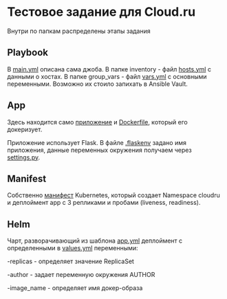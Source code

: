 # Тестовое задание для Cloud.ru

Внутри по папкам распределены этапы задания

## Playbook

В [main.yml](https://github.com/gambrilus/test-cloudru/blob/master/playbook/main.yml) описана сама джоба.
В папке inventory - файл [hosts.yml](https://github.com/gambrilus/test-cloudru/blob/master/playbook/inventory/hosts.yml) с данными о хостах.
В папке group_vars - файл [vars.yml](https://github.com/gambrilus/test-cloudru/blob/master/playbook/group_vars/vars.yml) с основными переменными. Возможно их стоило запихать в Ansible Vault.

## App

Здесь находится само [приложение](https://github.com/gambrilus/test-cloudru/blob/master/app/app.py) и [Dockerfile](https://github.com/gambrilus/test-cloudru/blob/master/app/Dockerfile), который его докеризует.

Приложение использует Flask. В файле [.flaskenv](https://github.com/gambrilus/test-cloudru/blob/master/app/.flaskenv) задано имя приложения, данные переменных окружения получаем через [settings.py](https://github.com/gambrilus/test-cloudru/blob/master/app/settings.py).

## Manifest

Собственно [манифест](https://github.com/gambrilus/test-cloudru/blob/master/manifest/app.yml) Kubernetes, который создает Namespace cloudru и деплоймент app с 3 репликами и пробами (liveness, readiness).

## Helm

Чарт, разворачивающий из шаблона [app.yml](https://github.com/gambrilus/test-cloudru/blob/master/helm/templates/app.yml) деплоймент с определенными в [values.yml](https://github.com/gambrilus/test-cloudru/blob/master/helm/values.yml) переменными:

-replicas - определяет значение ReplicaSet

-author - задает переменную окружения AUTHOR

-image_name - определяет имя докер-образа
